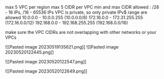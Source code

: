 max 5 VPC per region
max 5 CIDR per VPC
min and max CIDR allowed : /28 - 16 IPs, /16 - 65536 IPs
VPC is private, so only private IPv$ range are allowed 
		10.0.0.0 - 10.0.0.255 (10.0.0.0/8)
		172.16.0.0 - 172.31.255.255 (172.16.0.0/12)
		192.168.0.0 - 192.168.255.255 (192.168.0.0/16)

make sure the VPC CIDRs are not overlapping with other networks or your VPCs

![[Pasted image 20230519135621.png]]
![[Pasted image 20230520122445.png]]

![[Pasted image 20230520122547.png]]

![[Pasted image 20230520122649.png]]

